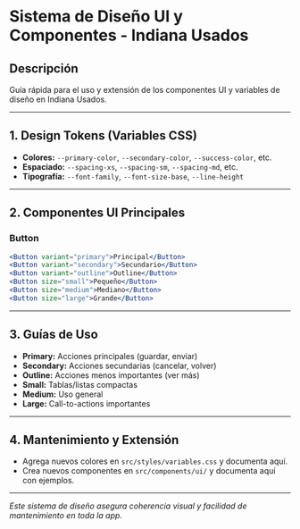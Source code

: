 # Sistema de Diseño UI y Componentes - Indiana Usados

## Descripción
Guía rápida para el uso y extensión de los componentes UI y variables de diseño en Indiana Usados.

---

## 1. Design Tokens (Variables CSS)
- **Colores:** `--primary-color`, `--secondary-color`, `--success-color`, etc.
- **Espaciado:** `--spacing-xs`, `--spacing-sm`, `--spacing-md`, etc.
- **Tipografía:** `--font-family`, `--font-size-base`, `--line-height`

---

## 2. Componentes UI Principales

### Button
```jsx
<Button variant="primary">Principal</Button>
<Button variant="secondary">Secundario</Button>
<Button variant="outline">Outline</Button>
<Button size="small">Pequeño</Button>
<Button size="medium">Mediano</Button>
<Button size="large">Grande</Button>
```


---

## 3. Guías de Uso
- **Primary:** Acciones principales (guardar, enviar)
- **Secondary:** Acciones secundarias (cancelar, volver)
- **Outline:** Acciones menos importantes (ver más)
- **Small:** Tablas/listas compactas
- **Medium:** Uso general
- **Large:** Call-to-actions importantes

---

## 4. Mantenimiento y Extensión
- Agrega nuevos colores en `src/styles/variables.css` y documenta aquí.
- Crea nuevos componentes en `src/components/ui/` y documenta aquí con ejemplos.

---

*Este sistema de diseño asegura coherencia visual y facilidad de mantenimiento en toda la app.* 
